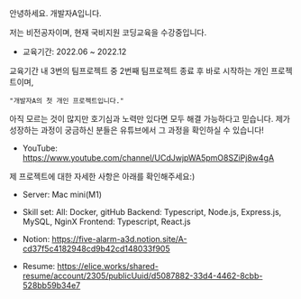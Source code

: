 안녕하세요. 개발자A입니다.

저는 비전공자이며, 현재 국비지원 코딩교육을 수강중입니다.

- 교육기간: 2022.06 ~ 2022.12

교육기간 내 3번의 팀프로젝트 중 2번째 팀프로젝트 종료 후 바로 시작하는 개인 프로젝트이며,

    "개발자A의 첫 개인 프로젝트입니다."

아직 모르는 것이 많지만 호기심과 노력만 있다면 모두 해결 가능하다고 믿습니다.
제가 성장하는 과정이 궁금하신 분들은 유튜브에서 그 과정을 확인하실 수 있습니다!

- YouTube: https://www.youtube.com/channel/UCdJwjpWA5pmO8SZiPj8w4gA

제 프로젝트에 대한 자세한 사항은 아래를 확인해주세요:)

- Server: Mac mini(M1)
- Skill set:
  All: Docker, gitHub
  Backend: Typescript, Node.js, Express.js, MySQL, NginX
  Frontend: Typescript, React.js

- Notion: https://five-alarm-a3d.notion.site/A-cd37f5c4182948cd9b42cd148033f905
- Resume: https://elice.works/shared-resume/account/2305/publicUuid/d5087882-33d4-4462-8cbb-528bb59b34e7
